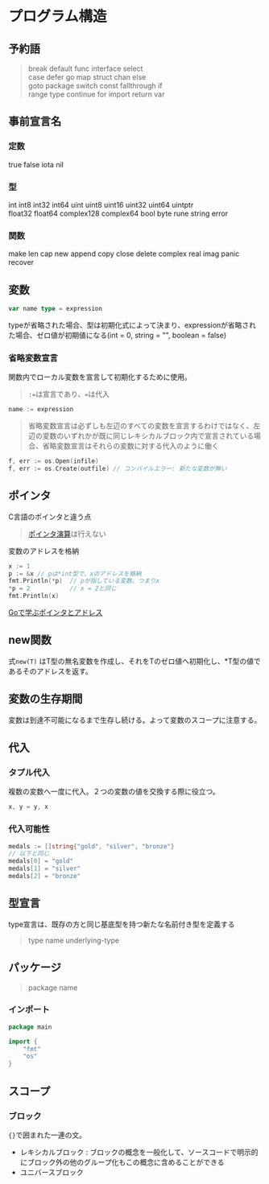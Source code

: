 # プログラム構造

## 予約語

> break default func interface select   
> case defer go map struct chan else  
> goto package switch const fallthrough if  
> range type continue for import return var

## 事前宣言名

### 定数

true false iota nil

### 型

int int8 int32 int64 uint uint8 uint16 uint32 uint64 uintptr  
float32 float64 complex128 complex64 bool byte rune string error

### 関数

make len cap new append copy close delete complex real imag panic recover

## 変数

```go
var name type = expression
```

typeが省略された場合、型は初期化式によって決まり、expressionが省略された場合、ゼロ値が初期値になる(int = 0, string = "", boolean = false)

### 省略変数宣言

関数内でローカル変数を宣言して初期化するために使用。

> `:=`は宣言であり、`=`は代入  

```go
name := expression
```

> 省略変数宣言は必ずしも左辺のすべての変数を宣言するわけではなく、左辺の変数のいずれかが既に同じレキシカルブロック内で宣言されている場合、省略変数宣言はそれらの変数に対する代入のように働く

```go
f, err := os.Open(infile)
f, err := os.Create(outfile) // コンパイルエラー: 新たな変数が無い
```

## ポインタ

C言語のポインタと違う点
> [ポインタ演算](http://wisdom.sakura.ne.jp/programming/c/c21.html)は行えない



変数のアドレスを格納

```go
x := 1
p := &x // pは*int型で、xのアドレスを格納
fmt.Println(*p)  // pが指している変数、つまりx
*p = 2           // x = 2と同じ
fmt.Println(x) 
```

[Goで学ぶポインタとアドレス](https://qiita.com/Sekky0905/items/447efa04a95e3fec217f#%E3%83%9D%E3%82%A4%E3%83%B3%E3%82%BFpart)

## new関数

式`new(T)` はT型の無名変数を作成し、それをTのゼロ値へ初期化し、*T型の値であるそのアドレスを返す。

## 変数の生存期間

変数は到達不可能になるまで生存し続ける。よって変数のスコープに注意する。

## 代入

### タプル代入

複数の変数へ一度に代入。２つの変数の値を交換する際に役立つ。

```go
x, y = y, x
```

### 代入可能性

```go
medals := []string{"gold", "silver", "bronze"}
// 以下と同じ
medals[0] = "gold"
medals[1] = "silver"
medals[2] = "bronze"
```

## 型宣言

type宣言は、既存の方と同じ基底型を持つ新たな名前付き型を定義する

> type name underlying-type

## パッケージ

> package name

### インポート

```go
package main

import {
    "fmt"
    "os"
}
```

## スコープ

### ブロック

`{}`で囲まれた一連の文。

- レキシカルブロック : ブロックの概念を一般化して、ソースコードで明示的にブロック外の他のグループ化もこの概念に含めることができる
- ユニバースブロック

